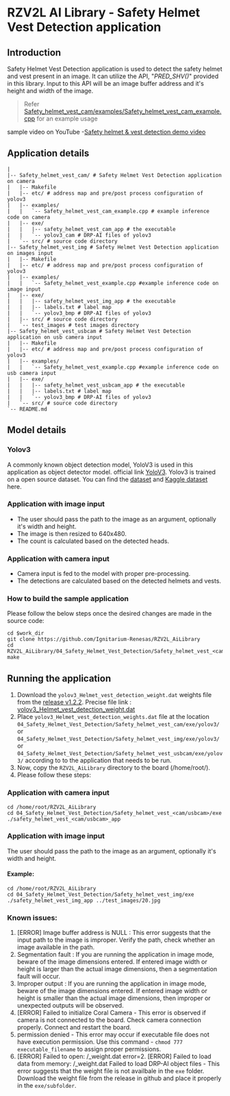 # RZV2L AI Library - Safety Helmet Vest Detection application

## Introduction

Safety Helmet Vest Detection application is used to detect the safety helmet and vest present in an image.
It can utilize the API, "*PRED_SHV()*" provided in this library. Input to this API will be an image buffer address and it's height and width of the image. 
> Refer [Safety_helmet_vest_cam/examples/Safety_helmet_vest_cam_example.cpp](04_Safety_helmet_vest_cam/examples/Safety_helmet_vest_cam_example.cpp) for an example usage

sample video on YouTube -[Safety helmet & vest detection demo video](https://youtu.be/GwyEKvzptm0)

## Application details

```
|
|-- Safety_helmet_vest_cam/ # Safety Helmet Vest Detection application on camera
|   |-- Makefile
|   |-- etc/ # address map and pre/post process configuration of yolov3
|   |-- examples/
|   |   `-- Safety_helmet_vest_cam_example.cpp # example inference code on camera
|   |-- exe/
|   |   |-- safety_helmet_vest_cam_app # the executable
|   |   `-- yolov3_cam # DRP-AI files of yolov3
|   `-- src/ # source code directory
|-- Safety_helmet_vest_img # Safety Helmet Vest Detection application on images input
|   |-- Makefile
|   |-- etc/ # address map and pre/post process configuration of yolov3
|   |-- examples/
|   |   `-- Safety_helmet_vest_example.cpp #example inference code on image input
|   |-- exe/
|   |   |-- safety_helmet_vest_img_app # the executable
|   |   |-- labels.txt # label map
|   |   `-- yolov3_bmp # DRP-AI files of yolov3
|   |-- src/ # source code directory
|   `-- test_images # test images directory
|-- Safety_helmet_vest_usbcam # Safety Helmet Vest Detection application on usb camera input
|   |-- Makefile
|   |-- etc/ # address map and pre/post process configuration of yolov3
|   |-- examples/
|   |   `-- Safety_helmet_vest_example.cpp #example inference code on usb camera input
|   |-- exe/
|   |   |-- safety_helmet_vest_usbcam_app # the executable
|   |   |-- labels.txt # label map
|   |   `-- yolov3_bmp # DRP-AI files of yolov3
|   `-- src/ # source code directory
`-- README.md
```

## Model details

### Yolov3

A commonly known object detection model, YoloV3 is used in this application as object detector model. official link [YoloV3](https://pjreddie.com/darknet/yolo/).
Yolov3 is trained on a open source dataset.
You can find the [dataset](https://github.com/MinhNKB/helmet-safety-vest-detection) and [Kaggle dataset](https://www.kaggle.com/datasets/muhammetzahitaydn/hardhat-vest-dataset-v3) here.

### Application with image input
- The user should pass the path to the image as an argument, optionally it's width and height.
- The image is then resized to 640x480.
- The count is calculated based on the detected heads.

### Application with camera input
- Camera input is fed to the model with proper pre-processing.
- The detections are calculated based on the detected helmets and vests.

### How to build the sample application

Please follow the below steps once the desired changes are made in the source code:

```
cd $work_dir
git clone https://github.com/Ignitarium-Renesas/RZV2L_AiLibrary 
cd RZV2L_AiLibrary/04_Safety_Helmet_Vest_Detection/Safety_helmet_vest_<cam/img/usbcam>
make
```

## Running the application
1. Download the `yolov3_Helmet_vest_detection_weight.dat` weights file from the [release v1.2.2](https://github.com/Ignitarium-Renesas/RZV2L_AiLibrary/releases/tag/v1.2.2). Precise file link : [yolov3_Helmet_vest_detection_weight.dat]( https://github.com/Ignitarium-Renesas/RZV2L_AiLibrary/releases/download/v1.2.2/yolov3_Helmet_vest_detection_weight.dat)
2. Place `yolov3_Helmet_vest_detection_weights.dat` file at the location `04_Safety_Helmet_Vest_Detection/Safety_helmet_vest_cam/exe/yolov3/` or `04_Safety_Helmet_Vest_Detection/Safety_helmet_vest_img/exe/yolov3/` or `04_Safety_Helmet_Vest_Detection/Safety_helmet_vest_usbcam/exe/yolov3/` according to to the application that needs to be run.
3. Now, copy the `RZV2L_AiLibrary` directory to the board (/home/root/).
4. Please follow these steps:

### Application with camera input

```
cd /home/root/RZV2L_AiLibrary 
cd 04_Safety_Helmet_Vest_Detection/Safety_helmet_vest_<cam/usbcam>/exe
./safety_helmet_vest_<cam/usbcam>_app
```
### Application with image input

The user should pass the path to the image as an argument, optionally it's width and height.

#### Example:
```
cd /home/root/RZV2L_AiLibrary 
cd 04_Safety_Helmet_Vest_Detection/Safety_helmet_vest_img/exe
./safety_helmet_vest_img_app ../test_images/20.jpg
```
### Known issues:
1. [ERROR] Image buffer address is NULL : This error suggests that the input path to the image is improper. Verify the path, check whether an image available in the path.
2. Segmentation fault : If you are running the application in image mode, beware of the image dimensions entered. If entered image width or height is larger than the actual image dimensions, then a segmentation fault will occur.
3. Improper output : If you are running the application in image mode, beware of the image dimensions entered. If entered image width or height is smaller than the actual image dimensions, then improper or unexpected outputs will be observed.
4. [ERROR] Failed to initialize Coral Camera - This error is observed if camera is not connected to the board. Check camera connection properly. Connect and restart the board.
5. permission denied - This error may occur if executable file does not have execution permission. Use this command - `chmod 777 executable_filename` to assign proper permissions.
6. [ERROR] Failed to open: <prefix>/<prefix>_weight.dat error=2. [ERROR] Failed to load data from memory: <prefix>/<prefix>_weight.dat Failed to load DRP-AI object files - This error suggests that the weight file is not availbale in the `exe` folder. Download the weight file from the release in github and place it properly in the `exe/subfolder`.
